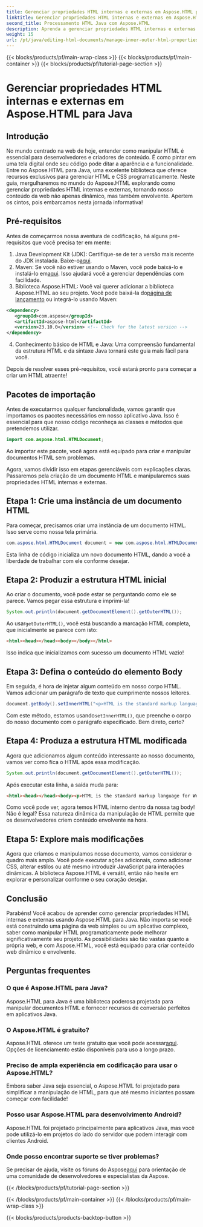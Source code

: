 ```yaml
---
title: Gerenciar propriedades HTML internas e externas em Aspose.HTML para Java
linktitle: Gerenciar propriedades HTML internas e externas em Aspose.HTML para Java
second_title: Processamento HTML Java com Aspose.HTML
description: Aprenda a gerenciar propriedades HTML internas e externas no Aspose.HTML para Java com este guia passo a passo, perfeito para desenvolvedores web e criadores de conteúdo.
weight: 15
url: /pt/java/editing-html-documents/manage-inner-outer-html-properties/
---
```


{{< blocks/products/pf/main-wrap-class >}}
{{< blocks/products/pf/main-container >}}
{{< blocks/products/pf/tutorial-page-section >}}

# Gerenciar propriedades HTML internas e externas em Aspose.HTML para Java

## Introdução
No mundo centrado na web de hoje, entender como manipular HTML é essencial para desenvolvedores e criadores de conteúdo. É como pintar em uma tela digital onde seu código pode ditar a aparência e a funcionalidade. Entre no Aspose.HTML para Java, uma excelente biblioteca que oferece recursos exclusivos para gerenciar HTML e CSS programaticamente. Neste guia, mergulharemos no mundo do Aspose.HTML explorando como gerenciar propriedades HTML internas e externas, tornando nosso conteúdo da web não apenas dinâmico, mas também envolvente. Apertem os cintos, pois embarcamos nesta jornada informativa!

## Pré-requisitos

Antes de começarmos nossa aventura de codificação, há alguns pré-requisitos que você precisa ter em mente:

1.  Java Development Kit (JDK): Certifique-se de ter a versão mais recente do JDK instalada. Baixe-o[aqui](https://www.oracle.com/java/technologies/javase-jdk11-downloads.html).
2.  Maven: Se você não estiver usando o Maven, você pode baixá-lo e instalá-lo em[aqui](https://maven.apache.org/download.cgi). Isso ajudará você a gerenciar dependências com facilidade.
3.  Biblioteca Aspose.HTML: Você vai querer adicionar a biblioteca Aspose.HTML ao seu projeto. Você pode baixá-la do[página de lançamento](https://releases.aspose.com/html/java/) ou integrá-lo usando Maven:
```xml
<dependency>
   <groupId>com.aspose</groupId>
   <artifactId>aspose-html</artifactId>
   <version>23.10.0</version> <!-- Check for the latest version -->
</dependency>
```
4. Conhecimento básico de HTML e Java: Uma compreensão fundamental da estrutura HTML e da sintaxe Java tornará este guia mais fácil para você.

Depois de resolver esses pré-requisitos, você estará pronto para começar a criar um HTML atraente!

## Pacotes de importação

Antes de executarmos qualquer funcionalidade, vamos garantir que importamos os pacotes necessários em nosso aplicativo Java. Isso é essencial para que nosso código reconheça as classes e métodos que pretendemos utilizar.

```java
import com.aspose.html.HTMLDocument;
```

Ao importar este pacote, você agora está equipado para criar e manipular documentos HTML sem problemas. 

Agora, vamos dividir isso em etapas gerenciáveis com explicações claras. Passaremos pela criação de um documento HTML e manipularemos suas propriedades HTML internas e externas.

## Etapa 1: Crie uma instância de um documento HTML

Para começar, precisamos criar uma instância de um documento HTML. Isso serve como nossa tela primária.

```java
com.aspose.html.HTMLDocument document = new com.aspose.html.HTMLDocument();
```

Esta linha de código inicializa um novo documento HTML, dando a você a liberdade de trabalhar com ele conforme desejar.

## Etapa 2: Produzir a estrutura HTML inicial

Ao criar o documento, você pode estar se perguntando como ele se parece. Vamos pegar essa estrutura e imprimi-la!

```java
System.out.println(document.getDocumentElement().getOuterHTML());
```

 Ao usar`getOuterHTML()`, você está buscando a marcação HTML completa, que inicialmente se parece com isto: 
```html
<html><head></head><body></body></html>
```
Isso indica que inicializamos com sucesso um documento HTML vazio!

## Etapa 3: Defina o conteúdo do elemento Body

Em seguida, é hora de injetar algum conteúdo em nosso corpo HTML. Vamos adicionar um parágrafo de texto que cumprimente nossos leitores.

```java
document.getBody().setInnerHTML("<p>HTML is the standard markup language for Web pages.</p>");
```

Com este método, estamos usando`setInnerHTML()`, que preenche o corpo do nosso documento com o parágrafo especificado. Bem direto, certo?

## Etapa 4: Produza a estrutura HTML modificada

Agora que adicionamos algum conteúdo interessante ao nosso documento, vamos ver como fica o HTML após essa modificação.

```java
System.out.println(document.getDocumentElement().getOuterHTML());
```

Após executar esta linha, a saída muda para:
```html
<html><head></head><body><p>HTML is the standard markup language for Web pages.</p></body></html>
```
Como você pode ver, agora temos HTML interno dentro da nossa tag body! Não é legal? Essa natureza dinâmica da manipulação de HTML permite que os desenvolvedores criem conteúdo envolvente na hora.

## Etapa 5: Explore mais modificações

Agora que criamos e manipulamos nosso documento, vamos considerar o quadro mais amplo. Você pode executar ações adicionais, como adicionar CSS, alterar estilos ou até mesmo introduzir JavaScript para interações dinâmicas. A biblioteca Aspose.HTML é versátil, então não hesite em explorar e personalizar conforme o seu coração desejar.

## Conclusão

Parabéns! Você acabou de aprender como gerenciar propriedades HTML internas e externas usando Aspose.HTML para Java. Não importa se você está construindo uma página da web simples ou um aplicativo complexo, saber como manipular HTML programaticamente pode melhorar significativamente seu projeto. As possibilidades são tão vastas quanto a própria web, e com Aspose.HTML, você está equipado para criar conteúdo web dinâmico e envolvente.

## Perguntas frequentes

### O que é Aspose.HTML para Java?  
Aspose.HTML para Java é uma biblioteca poderosa projetada para manipular documentos HTML e fornecer recursos de conversão perfeitos em aplicativos Java.

### O Aspose.HTML é gratuito?  
 Aspose.HTML oferece um teste gratuito que você pode acessar[aqui](https://releases.aspose.com/). Opções de licenciamento estão disponíveis para uso a longo prazo.

### Preciso de ampla experiência em codificação para usar o Aspose.HTML?  
Embora saber Java seja essencial, o Aspose.HTML foi projetado para simplificar a manipulação de HTML, para que até mesmo iniciantes possam começar com facilidade!

### Posso usar Aspose.HTML para desenvolvimento Android?  
Aspose.HTML foi projetado principalmente para aplicativos Java, mas você pode utilizá-lo em projetos do lado do servidor que podem interagir com clientes Android.

### Onde posso encontrar suporte se tiver problemas?  
 Se precisar de ajuda, visite os fóruns do Aspose[aqui](https://forum.aspose.com/c/html/29) para orientação de uma comunidade de desenvolvedores e especialistas da Aspose.

{{< /blocks/products/pf/tutorial-page-section >}}

{{< /blocks/products/pf/main-container >}}
{{< /blocks/products/pf/main-wrap-class >}}

{{< blocks/products/products-backtop-button >}}
